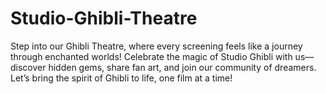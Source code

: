 # Studio-Ghibli-Theatre
Step into our Ghibli Theatre, where every screening feels like a journey through enchanted worlds! Celebrate the magic of Studio Ghibli with us—discover hidden gems, share fan art, and join our community of dreamers. Let’s bring the spirit of Ghibli to life, one film at a time!
